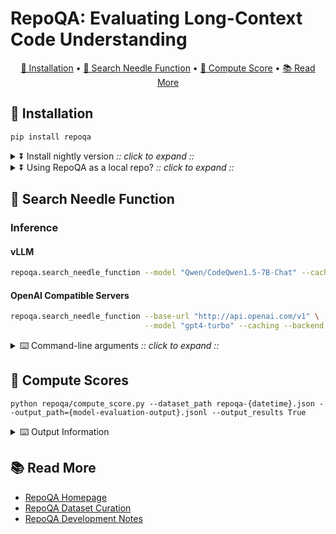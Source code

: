 # RepoQA: Evaluating Long-Context Code Understanding

<p align="center">
    <a href="#-installation">🚀 Installation</a> •
    <a href="#-search-needle-function">🏁 Search Needle Function</a> •
    <a href="#-compute-scores"> 🧮 Compute Score</a> •
    <a href="#-read-more">📚 Read More</a>
</p>

## 🚀 Installation

```bash
pip install repoqa
```

<details><summary>⏬ Install nightly version <i>:: click to expand ::</i></summary>
<div>

```bash
pip install "git+https://github.com/evalplus/repoqa.git" --upgrade
```

</div>
</details>

<details><summary>⏬ Using RepoQA as a local repo? <i>:: click to expand ::</i></summary>
<div>

```bash
git clone https://github.com/evalplus/repoqa.git
cd repoqa
export PYTHONPATH=$PYTHONPATH:$(pwd)
pip install -r requirements.txt
```

</div>
</details>


## 🏁 Search Needle Function

### Inference

#### vLLM

```bash
repoqa.search_needle_function --model "Qwen/CodeQwen1.5-7B-Chat" --caching --backend vllm
```

#### OpenAI Compatible Servers

```bash
repoqa.search_needle_function --base-url "http://api.openai.com/v1" \
                              --model "gpt4-turbo" --caching --backend openai
```

<details><summary>⌨️ Command-line arguments <i>:: click to expand ::</i></summary>
<div>

* `--model`: Hugging-Face model ID, such as `ise-uiuc/Magicoder-S-DS-6.7B`
* `--backend`: `vllm` (default) or `openai`
* `--base-url`: OpenAI API base URL
* `--code-context-size` (default: 16384): Number of tokens (using DeepSeekCoder tokenizer) of code in the long context
* `--caching` (default: False): if enabled, the tokenization and chuncking results will be cached to accelerate subsequent runs
* `--max-new-tokens` (default: 1024): Maximum number of new tokens to generate
* `--system-message` (default: None): if given, the model use a system message (but note some models don't support system message)
* `--tensor-parallel-size`: Number of tensor parallelism (only for vLLM)
* `--languages` (default: None): List of languages to evaluate (None means all)
* `--result-dir` (default: "results"): Directory to save the model outputs and evaluation results
* `--store-score` (default: False): if enabled, computed score will be stored within result-dir with name `{model-info}-SCORE.jsonl`

</div>
</details>

## 🧮 Compute Scores

```shell
python repoqa/compute_score.py --dataset_path repoqa-{datetime}.json --output_path={model-evaluation-output}.jsonl --output_results True
```

<details><summary>⌨️ Output Information</i></summary>
<div>

- `Output`: The output of score evaluation results would be stored in `{model-evaluation-output}-SCORES.jsonl`

- `Stdout`: The pass@1 results for all languages and each language at each similarity threshold would also be printed out.

</div>
</details>


## 📚 Read More

* [RepoQA Homepage](https://evalplus.github.io/repoqa.html)
* [RepoQA Dataset Curation](docs/curate_dataset.md)
* [RepoQA Development Notes](docs/dev_note.md)
